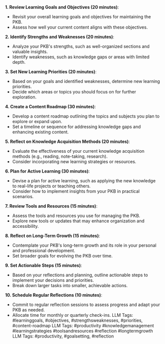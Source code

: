 **1. Review Learning Goals and Objectives (20 minutes)**:
- Revisit your overall learning goals and objectives for maintaining the PKB.
- Assess how well your current content aligns with these objectives.

**2. Identify Strengths and Weaknesses (20 minutes)**:
- Analyze your PKB's strengths, such as well-organized sections and valuable insights.
- Identify weaknesses, such as knowledge gaps or areas with limited depth.

**3. Set New Learning Priorities (20 minutes)**:
- Based on your goals and identified weaknesses, determine new learning priorities.
- Decide which areas or topics you should focus on for further exploration.

**4. Create a Content Roadmap (30 minutes)**:
- Develop a content roadmap outlining the topics and subjects you plan to explore or expand upon.
- Set a timeline or sequence for addressing knowledge gaps and enhancing existing content.

**5. Reflect on Knowledge Acquisition Methods (20 minutes)**:
- Evaluate the effectiveness of your current knowledge acquisition methods (e.g., reading, note-taking, research).
- Consider incorporating new learning strategies or resources.

**6. Plan for Active Learning (30 minutes)**:
- Devise a plan for active learning, such as applying the new knowledge to real-life projects or teaching others.
- Consider how to implement insights from your PKB in practical scenarios.

**7. Review Tools and Resources (15 minutes)**:
- Assess the tools and resources you use for managing the PKB.
- Explore new tools or updates that may enhance organization and accessibility.

**8. Reflect on Long-Term Growth (15 minutes)**:
- Contemplate your PKB's long-term growth and its role in your personal and professional development.
- Set broader goals for evolving the PKB over time.

**9. Set Actionable Steps (15 minutes)**:
- Based on your reflections and planning, outline actionable steps to implement your decisions and priorities.
- Break down larger tasks into smaller, achievable actions.

**10. Schedule Regular Reflections (10 minutes)**:
- Commit to regular reflection sessions to assess progress and adapt your PKB as needed.
- Allocate time for monthly or quarterly check-ins.
LLM Tags:  #learninggoals, #objectives, #strengthsweaknesses, #priorities, #content-roadmap
LLM Tags:  #productivity #knowledgemanagement #learningstrategies #toolsandresources #reflection #longtermgrowth
LLM Tags:  #productivity, #goalsetting, #reflection